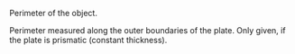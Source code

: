 Perimeter of the object.


<!-- comment -->


Perimeter measured along the outer boundaries of the plate. Only given, if the plate is prismatic (constant thickness).

